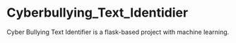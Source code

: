 # Cyberbullying_Text_Identidier
Cyber Bullying Text Identifier is a flask-based project with machine learning.
